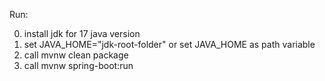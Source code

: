 Run:

0. install jdk for 17 java version
1. set JAVA_HOME="jdk-root-folder" or set JAVA_HOME as path variable
2. call mvnw clean package
3. call mvnw spring-boot:run
